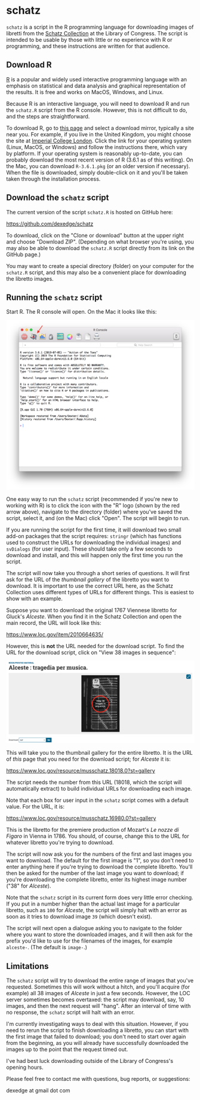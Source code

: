 # schatz
`schatz` is a script in the R programming language for downloading images of libretti from the [Schatz Collection](https://www.loc.gov/collections/albert-schatz/) at the Library of Congress. The script is intended to be usable by those with little or no experience with R or programming, and these instructions are written for that audience.

## Download R

[R](https://www.r-project.org) is a popular and widely used interactive programming language with an  emphasis on statistical and data analysis and graphical representation of the results. It is free and works on MacOS, Windows, and Linux.

Because R is an interactive language, you will need to download R and run the `schatz.R` script from the R console. However, this is not difficult to do, and the steps are straightforward.

To download R, go to [this page](https://cran.r-project.org/mirrors.html) and select a download mirror, typically a site near you. For example, if you live in the United Kingdom, you might choose the site at [Imperial College London](https://cran.ma.imperial.ac.uk). Click the link for your operating system (Linux, MacOS, or Windows) and follow the instructions there, which vary by platform. If your operating system is reasonably up-to-date, you can probably download the most recent version of R (3.6.1 as of this writing). On the Mac, you can download `R-3.6.1.pkg` (or an older version if necessary). When the file is downloaded, simply double-click on it and you'll be taken taken through the installation process.

## Download the `schatz` script

The current version of the script `schatz.R` is hosted on GitHub here:

https://github.com/dexedge/schatz

To download, click on the "Clone or download" button at the upper right and choose "Download ZIP". (Depending on what browser you're using, you may also be able to download the `schatz.R` script directly from its link on the GitHub page.) 

You may want to create a special directory (folder) on your computer for the `schatz.R` script, and this may also be a convenient place for downloading the libretto images.

## Running the `schatz` script

Start R. The R console will open. On the Mac it looks like this:

![R console on the Mac](R-console.png)

One easy way to run the `schatz` script (recommended if you're new to working with R) is to click the icon with the "R" logo (shown by the red arrow above), navigate to the directory (folder) where you've saved the script, select it, and (on the Mac) click "Open". The script will begin to run.

If you are running the script for the first time, it will download two small add-on packages that the script requires: `stringr` (which has functions  used to construct the URLs for downloading the individual images) and `svDialogs` (for user input). These should take only a few seconds to download and install, and this will happen only the first time you run the script.

The script will now take you through a short series of questions. It will first ask for the URL of the *thumbnail gallery* of the libretto you want to download. It is important to use the correct URL here, as the Schatz Collection uses different types of URLs for different things. This is easiest to show with an example.

Suppose you want to download the original 1767 Viennese libretto for Gluck's *Alceste*. When you find it in the Schatz Collection and open the main record, the URL will look like this:

https://www.loc.gov/item/2010664635/

However, this is **not** the URL needed for the download script. To find the URL for the download script, click on "View 38 images in sequence":

!["Alceste" main page](Alceste.png)

This will take you to the thumbnail gallery for the entire libretto. It is the URL of *this* page that you need for the download script; for *Alceste* it is:

https://www.loc.gov/resource/musschatz.18018.0?st=gallery

The script needs the number from this URL (18018, which the script will automatically extract) to build individual URLs for downloading each image.

Note that each box for user input in the `schatz` script comes with a default value. For the URL, it is:

https://www.loc.gov/resource/musschatz.16980.0?st=gallery

This is the libretto for the premiere production of Mozart's *Le nozze di Figaro* in Vienna in 1786. You should, of course, change this to the URL for whatever libretto you're trying to download.

The script will now ask you for the numbers of the first and last images you want to download. The default for the first image is "1", so you don't need to enter anything here if you're trying to download the complete libretto. You'll then be asked for the number of the last image you want to download; if you're downloading the complete libretto, enter its highest image number ("38" for *Alceste*). 

Note that the `schatz` script in its current form does very little error checking. If you put in a number higher than the actual last image for a particular libretto, such as `100` for *Alceste*, the script will simply halt with an error as soon as it tries to download image `39` (which doesn't exist).

The script will next open a dialogue asking you to navigate to the folder where you want to store the downloaded images, and it will then ask for the prefix you'd like to use for the filenames of the images, for example `alceste-`. (The default is `image-`.)

## Limitations

The `schatz` script will try to download the entire range of images that you've requested. Sometimes this will work without a hitch, and you'll acquire (for example) all 38 images of *Alceste* in just a few seconds. However, the LOC server sometimes becomes overtaxed: the script may download, say, 10 images, and then the next request will "hang". After an interval of time with no response, the `schatz` script will halt with an error. 

I'm currently investigating ways to deal with this situation. However, if you need to rerun the script to finish downloading a libretto, you can start with the first image that failed to download; you don't need to start over again from the beginning, as you will already have successfully downloaded the images up to the point that the request timed out.

I've had best luck downloading outside of the Library of Congress's opening hours.

Please feel free to contact me with questions, bug reports, or suggestions:

dexedge at gmail dot com

